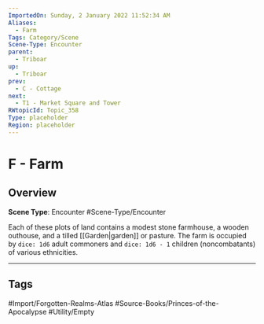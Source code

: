 ```yaml
---
ImportedOn: Sunday, 2 January 2022 11:52:34 AM
Aliases:
  - Farm
Tags: Category/Scene
Scene-Type: Encounter
parent:
  - Triboar
up:
  - Triboar
prev:
  - C - Cottage
next:
  - T1 - Market Square and Tower
RWtopicId: Topic_358
Type: placeholder
Region: placeholder
---
```

# F - Farm
## Overview
**Scene Type**: Encounter
#Scene-Type/Encounter

Each of these plots of land contains a modest stone farmhouse, a wooden outhouse, and a tilled [[Garden|garden]] or pasture. The farm is occupied by `dice: 1d6` adult commoners and `dice: 1d6 - 1` children (noncombatants) of various ethnicities.


---
## Tags
#Import/Forgotten-Realms-Atlas #Source-Books/Princes-of-the-Apocalypse #Utility/Empty

